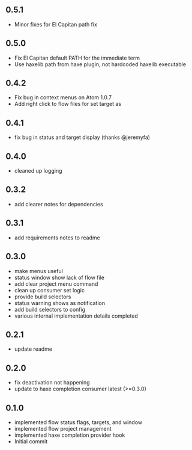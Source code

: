 ## 0.5.1

* Minor fixes for El Capitan path fix

## 0.5.0

* Fix El Capitan default PATH for the immediate term
* Use haxelib path from haxe plugin, not hardcoded haxelib executable

## 0.4.2

* Fix bug in context menus on Atom 1.0.7
* Add right click to flow files for set target as

## 0.4.1

* fix bug in status and target display (thanks @jeremyfa)

## 0.4.0

* cleaned up logging

## 0.3.2

* add clearer notes for dependencies

## 0.3.1

* add requirements notes to readme

## 0.3.0

* make menus useful
* status window show lack of flow file
* add clear project menu command
* clean up consumer set logic
* provide build selectors
* status warning shows as notification
* add build selectors to config
* various internal implementation details completed

## 0.2.1

* update readme

## 0.2.0

* fix deactivation not happening
* update to haxe completion consumer latest (>=0.3.0)

## 0.1.0
* implemented flow status flags, targets, and window
* implemented flow project management
* implemented haxe completion provider hook
* Initial commit
